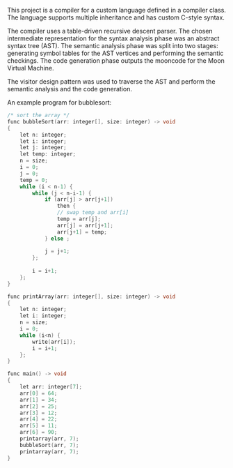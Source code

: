 This project is a compiler for a custom language defined in a compiler class. The language supports multiple inheritance and has custom C-style syntax.

The compiler uses a table-driven recursive descent parser.
The chosen intermediate representation for the syntax analysis phase was an abstract syntax tree (AST).
The semantic analysis phase was split into two stages: generating symbol tables for the AST vertices and performing the semantic checkings.
The code generation phase outputs the mooncode for the Moon Virtual Machine.

The visitor design pattern was used to traverse the AST and perform the semantic analysis and the code generation.

An example program for bubblesort:
```c
/* sort the array */
func bubbleSort(arr: integer[], size: integer) -> void
{
    let n: integer;
    let i: integer;
    let j: integer;
    let temp: integer;
    n = size;
    i = 0;
    j = 0;
    temp = 0;
    while (i < n-1) {
        while (j < n-i-1) {
            if (arr[j] > arr[j+1])
                then {
                // swap temp and arr[i]
                temp = arr[j];
                arr[j] = arr[j+1];
                arr[j+1] = temp;
            } else ;
            
            j = j+1;
        };
        
        i = i+1;
    };
}

func printArray(arr: integer[], size: integer) -> void
{
    let n: integer;
    let i: integer;
    n = size;
    i = 0;
    while (i<n) {
        write(arr[i]);
        i = i+1;
    };
}

func main() -> void
{
    let arr: integer[7];
    arr[0] = 64;
    arr[1] = 34;
    arr[2] = 25;
    arr[3] = 12;
    arr[4] = 22;
    arr[5] = 11;
    arr[6] = 90;
    printarray(arr, 7);
    bubbleSort(arr, 7);
    printarray(arr, 7);
}
```
